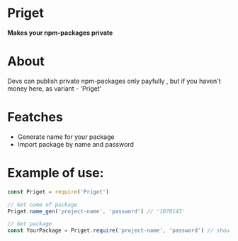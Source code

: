 # Priget
**Makes your npm-packages private**

# About

Devs can publish private npm-packages only payfully , but if you haven't money here, as variant - 'Priget'

# Featches
- Generate name for your package
- Import package by name and password

# Example of use:

```js
const Priget = require('Priget')

// Get name of package
Priget.name_gen('project-name', 'password') // '1078143' 

// Get package 
const YourPackage = Priget.require('project-name', 'password') // should require npm-package with name '1078143'

```

